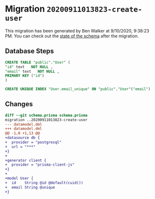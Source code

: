 # Migration `20200911013823-create-user`

This migration has been generated by Ben Walker at 9/10/2020, 9:38:23 PM.
You can check out the [state of the schema](./schema.prisma) after the migration.

## Database Steps

```sql
CREATE TABLE "public"."User" (
"id" text   NOT NULL ,
"email" text   NOT NULL ,
PRIMARY KEY ("id")
)

CREATE UNIQUE INDEX "User.email_unique" ON "public"."User"("email")
```

## Changes

```diff
diff --git schema.prisma schema.prisma
migration ..20200911013823-create-user
--- datamodel.dml
+++ datamodel.dml
@@ -1,0 +1,13 @@
+datasource db {
+  provider = "postgresql"
+  url = "***"
+}
+
+generator client {
+  provider = "prisma-client-js"
+}
+
+model User {
+  id    String @id @default(cuid())
+  email String @unique
+}
```
